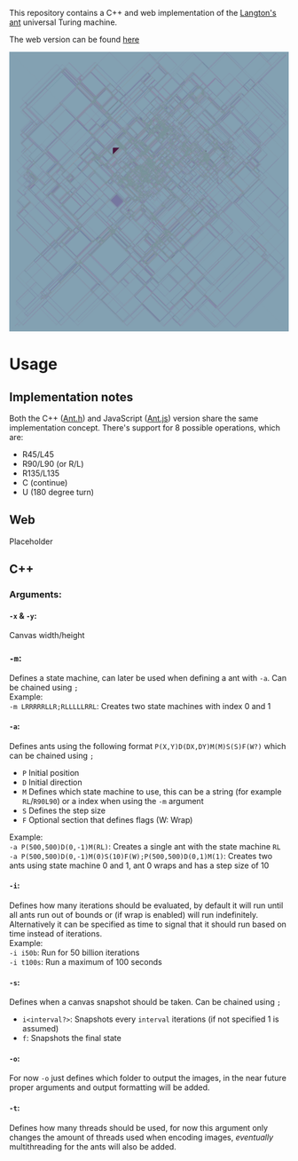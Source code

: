 This repository contains a C++ and web implementation of the [Langton's ant](https://wikipedia.org/wiki/Langton's_ant) universal Turing machine.

The web version can be found [here](https://rafa-br34.github.io/LangtonsAnt)

  

![Langton's ant originally on a 30720x17280 grid (resized to 4320x4320) with the LRRRRRLLR pattern after 1292334158 iterations](ASSETS/LRRRRRLLR_30720x17280_1292334158_RESIZED.png)

# Usage
## Implementation notes
Both the C++ ([Ant.h](https://github.com/rafa-br34/LangtonsAnt/blob/master/SOURCE/Types/Ant.h)) and JavaScript ([Ant.js](https://github.com/rafa-br34/LangtonsAnt/blob/master/WEBSITE/Scripts/Ant.js)) version share the same implementation concept.
There's support for 8 possible operations, which are:
- R45/L45
- R90/L90 (or R/L)
- R135/L135
- C (continue)
- U (180 degree turn)
## Web
Placeholder

## C++
### Arguments:
#### `-x` & `-y`:
Canvas width/height
### `-m`: 
Defines a state machine, can later be used when defining a ant with `-a`.  Can be chained using `;`  
Example:  
`-m LRRRRRLLR;RLLLLLRRL`: Creates two state machines with index 0 and 1
#### `-a`:
Defines ants using the following format `P(X,Y)D(DX,DY)M(M)S(S)F(W?)` which can be chained using `;`
- `P` Initial position
- `D` Initial direction
- `M` Defines which state machine to use, this can be a string (for example `RL`/`R90L90`) or a index when using the `-m` argument
- `S` Defines the step size
- `F` Optional section that defines flags (W: Wrap)

Example:  
`-a P(500,500)D(0,-1)M(RL)`: Creates a single ant with the state machine `RL`  
`-a P(500,500)D(0,-1)M(0)S(10)F(W);P(500,500)D(0,1)M(1)`: Creates two ants using state machine 0 and 1, ant 0 wraps and has a step size of 10  
#### `-i`:
Defines how many iterations should be evaluated, by default it will run until all ants run out of bounds or (if wrap is enabled) will run indefinitely. Alternatively it can be specified as time to signal that it should run based on time instead of iterations.  
Example:  
`-i i50b`: Run for 50 billion iterations  
`-i t100s`: Run a maximum of 100 seconds  
#### `-s`:
Defines when a canvas snapshot should be taken. Can be chained using `;`
- `i<interval?>`: Snapshots every `interval` iterations (if not specified 1 is assumed)
- `f`: Snapshots the final state
#### `-o`:
For now `-o` just defines which folder to output the images, in the near future proper arguments and output formatting will be added.

#### `-t`:
Defines how many threads should be used, for now this argument only changes the amount of threads used when encoding images, *eventually* multithreading for the ants will also be added.